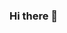 ### Hi there 👋

<!--
**joellegohh/joellegohh** is a ✨ _special_ ✨ repository because its `README.md` (this file) appears on your GitHub profile.

Here are some ideas to get you started:

- 🌱 I’m currently studying Economics
- 😄 Pronouns: she/her
- ⚡ Hobbies: tennis, golf, piano :)
-->

